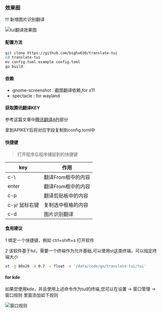 ### 效果图

!!! 新增图片识别翻译

![tui翻译效果图](https://s1.ax1x.com/2023/08/06/pPAYaWj.png)

#### 配置方法

```sh
git clone https://github.com/bighu630/translate-tui
cd translate-tui
mv config.toml.example config.toml
go build
```

#### 依赖

- gnome-screenshot : 截图翻译依赖,for x11
- spectacle : for wayland

#### 获取腾讯翻译KEY

参考这篇文章中[腾讯翻译API](https://blog.csdn.net/weixin_44253490/article/details/126365385)部分

拿到APIKEY后将对应字段复制到config.toml中

#### 快捷键

> 打开程序后程序捕捉到的快捷键

| key           | 作用               |
| ------------- | ------------------ |
| c-\           | 翻译From框中的内容 |
| enter         | 翻译From框中的内容 |
| c-p           | 翻译剪贴板中的内容 |
| c-y/ 鼠标右键 | 复制选中框格的内容 |
| c-d           | 图片识别翻译       |

#### 食用建议

1 绑定一个快捷键，例如 ctrl+shift+s 打开软件

2 该软件基于tui，需要一个终端作为允许基础,可以使用st这类终端，可以指定终端大小

```sh
st -g 80x20 -A 0.7 -c float -e '/data/code/go/translate-tui/tui'
```

#### for kde

如果您使用kde，并且使用上述命令作为tui的终端,您可以在设置 -> 窗口管理 -> 窗口规则 里面添加如下规则

![窗口规则](https://i.imgur.com/IjDzrRf.jpeg)

